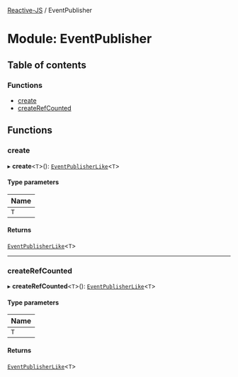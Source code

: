 [Reactive-JS](../README.md) / EventPublisher

# Module: EventPublisher

## Table of contents

### Functions

- [create](EventPublisher.md#create)
- [createRefCounted](EventPublisher.md#createrefcounted)

## Functions

### create

▸ **create**<`T`\>(): [`EventPublisherLike`](../interfaces/types.EventPublisherLike.md)<`T`\>

#### Type parameters

| Name |
| :------ |
| `T` |

#### Returns

[`EventPublisherLike`](../interfaces/types.EventPublisherLike.md)<`T`\>

___

### createRefCounted

▸ **createRefCounted**<`T`\>(): [`EventPublisherLike`](../interfaces/types.EventPublisherLike.md)<`T`\>

#### Type parameters

| Name |
| :------ |
| `T` |

#### Returns

[`EventPublisherLike`](../interfaces/types.EventPublisherLike.md)<`T`\>
